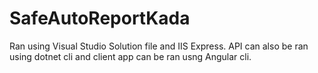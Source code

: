 # SafeAutoReportKada
Ran using Visual Studio Solution file and IIS Express.
API can also be ran using dotnet cli and client app can be ran usng Angular cli.
